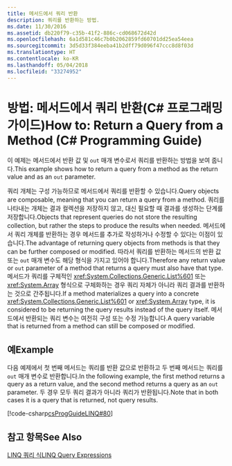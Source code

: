 ```yaml
---
title: 메서드에서 쿼리 반환
description: 쿼리를 반환하는 방법.
ms.date: 11/30/2016
ms.assetid: db220f79-c35b-41f2-886c-cd068672d42d
ms.openlocfilehash: 6a1d581c46c7b0b2062859fd60701dd25ea54eea
ms.sourcegitcommit: 3d5d33f384eeba41b2dff79d096f47ccc8d8f03d
ms.translationtype: HT
ms.contentlocale: ko-KR
ms.lasthandoff: 05/04/2018
ms.locfileid: "33274952"
---
```

# <a name="how-to-return-a-query-from-a-method-c-programming-guide"></a><span data-ttu-id="ff353-103">방법: 메서드에서 쿼리 반환(C# 프로그래밍 가이드)</span><span class="sxs-lookup"><span data-stu-id="ff353-103">How to: Return a Query from a Method (C# Programming Guide)</span></span>
<span data-ttu-id="ff353-104">이 예제는 메서드에서 반환 값 및 `out` 매개 변수로서 쿼리를 반환하는 방법을 보여 줍니다.</span><span class="sxs-lookup"><span data-stu-id="ff353-104">This example shows how to return a query from a method as the return value and as an `out` parameter.</span></span>  
  
 <span data-ttu-id="ff353-105">쿼리 개체는 구성 가능하므로 메서드에서 쿼리를 반환할 수 있습니다.</span><span class="sxs-lookup"><span data-stu-id="ff353-105">Query objects are composable, meaning that you can return a query from a method.</span></span> <span data-ttu-id="ff353-106">쿼리를 나타내는 개체는 결과 컬렉션을 저장하지 않고, 대신 필요할 때 결과를 생성하는 단계를 저장합니다.</span><span class="sxs-lookup"><span data-stu-id="ff353-106">Objects that represent queries do not store the resulting collection, but rather the steps to produce the results when needed.</span></span> <span data-ttu-id="ff353-107">메서드에서 쿼리 개체를 반환하는 경우 메서드를 추가로 작성하거나 수정할 수 있다는 이점이 있습니다.</span><span class="sxs-lookup"><span data-stu-id="ff353-107">The advantage of returning query objects from methods is that they can be further composed or modified.</span></span> <span data-ttu-id="ff353-108">따라서 쿼리를 반환하는 메서드의 반환 값 또는 `out` 매개 변수도 해당 형식을 가지고 있어야 합니다.</span><span class="sxs-lookup"><span data-stu-id="ff353-108">Therefore any return value or `out` parameter of a method that returns a query must also have that type.</span></span> <span data-ttu-id="ff353-109">메서드가 쿼리를 구체적인 <xref:System.Collections.Generic.List%601> 또는 <xref:System.Array> 형식으로 구체화하는 경우 쿼리 자체가 아니라 쿼리 결과를 반환하는 것으로 간주됩니다.</span><span class="sxs-lookup"><span data-stu-id="ff353-109">If a method materializes a query into a concrete <xref:System.Collections.Generic.List%601> or <xref:System.Array> type, it is considered to be returning the query results instead of the query itself.</span></span> <span data-ttu-id="ff353-110">메서드에서 반환되는 쿼리 변수는 여전히 구성 또는 수정 가능합니다.</span><span class="sxs-lookup"><span data-stu-id="ff353-110">A query variable that is returned from a method can still be composed or modified.</span></span>  
  
## <a name="example"></a><span data-ttu-id="ff353-111">예</span><span class="sxs-lookup"><span data-stu-id="ff353-111">Example</span></span>  
 <span data-ttu-id="ff353-112">다음 예제에서 첫 번째 메서드는 쿼리를 반환 값으로 반환하고 두 번째 메서드는 쿼리를 `out` 매개 변수로 반환합니다.</span><span class="sxs-lookup"><span data-stu-id="ff353-112">In the following example, the first method returns a query as a return value, and the second method returns a query as an `out` parameter.</span></span> <span data-ttu-id="ff353-113">두 경우 모두 쿼리 결과가 아니라 쿼리가 반환됩니다.</span><span class="sxs-lookup"><span data-stu-id="ff353-113">Note that in both cases it is a query that is  returned, not query results.</span></span>  
  
 [!code-csharp[csProgGuideLINQ#80](../../../samples/snippets/csharp/concepts/linq/how-to-return-a-query-from-a-method_1.cs)]  

## <a name="see-also"></a><span data-ttu-id="ff353-114">참고 항목</span><span class="sxs-lookup"><span data-stu-id="ff353-114">See Also</span></span>  
 [<span data-ttu-id="ff353-115">LINQ 쿼리 식</span><span class="sxs-lookup"><span data-stu-id="ff353-115">LINQ Query Expressions</span></span>](index.md)
